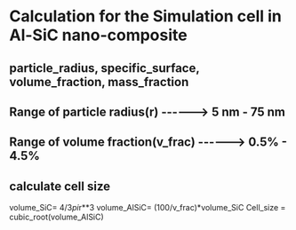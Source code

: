 # Calculation for the Simulation cell in Al-SiC nano-composite
## particle_radius, specific_surface, volume_fraction, mass_fraction
## Range of particle radius(r) ------> 5 nm - 75 nm
## Range of volume fraction(v_frac) ------> 0.5% - 4.5%
## calculate cell size

volume_SiC= 4/3*pi*r**3
volume_AlSiC= (100/v_frac)*volume_SiC
Cell_size = cubic_root(volume_AlSiC)
